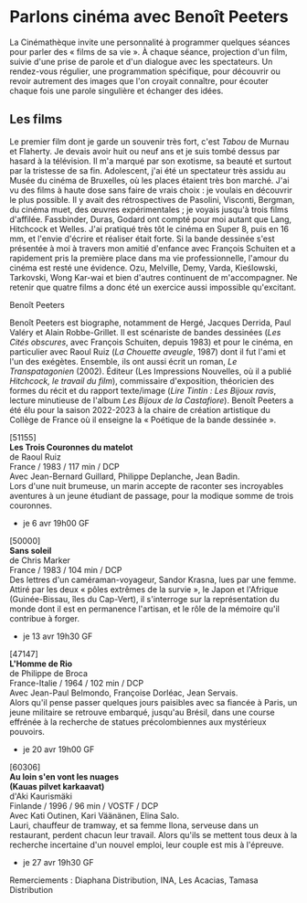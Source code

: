 # Parlons cinéma avec Benoît Peeters

La Cinémathèque invite une personnalité à programmer quelques séances pour parler des « films de sa vie ». À chaque séance, projection d'un film, suivie d'une prise de parole et d'un dialogue avec les spectateurs. Un rendez-vous régulier, une programmation spécifique, pour découvrir ou revoir autrement des images que l'on croyait connaître, pour écouter chaque fois une parole singulière et échanger des idées.

## Les films

Le premier film dont je garde un souvenir très fort, c'est _Tabou_ de Murnau et Flaherty. Je devais avoir huit ou neuf ans et je suis tombé dessus par hasard à la télévision. Il m'a marqué par son exotisme, sa beauté et surtout par la tristesse de sa fin. Adolescent, j'ai été un spectateur très assidu au Musée du cinéma de Bruxelles, où les places étaient très bon marché. J'ai vu des films à haute dose sans faire de vrais choix : je voulais en découvrir le plus possible. Il y avait des rétrospectives de Pasolini, Visconti, Bergman, du cinéma muet, des œuvres expérimentales ; je voyais jusqu'à trois films d'affilée. Fassbinder, Duras, Godard ont compté pour moi autant que Lang, Hitchcock et Welles. J'ai pratiqué très tôt le cinéma en Super 8, puis en 16 mm, et l'envie d'écrire et réaliser était forte. Si la bande dessinée s'est présentée à moi à travers mon amitié d'enfance avec François Schuiten et a rapidement pris la première place dans ma vie professionnelle, l'amour du cinéma est resté une évidence. Ozu, Melville, Demy, Varda, Kieślowski, Tarkovski, Wong Kar-wai et bien d'autres continuent de m'accompagner. Ne retenir que quatre films a donc été un exercice aussi impossible qu'excitant.

Benoît Peeters

Benoît Peeters est biographe, notamment de Hergé, Jacques Derrida, Paul Valéry et Alain Robbe-Grillet. Il est scénariste de bandes dessinées (_Les Cités obscures_, avec François Schuiten, depuis 1983) et pour le cinéma, en particulier avec Raoul Ruiz (_La Chouette aveugle_, 1987) dont il fut l'ami et l'un des exégètes. Ensemble, ils ont aussi écrit un roman, _Le Transpatagonien_ (2002). Éditeur (Les Impressions Nouvelles, où il a publié _Hitchcock, le travail du film_), commissaire d'exposition, théoricien des formes du récit et du rapport texte/image (_Lire Tintin : Les Bijoux ravis_, lecture minutieuse de l'album _Les Bijoux de la Castafiore_). Benoît Peeters a été élu pour la saison 2022-2023 à la chaire de création artistique du Collège de France où il enseigne la « Poétique de la bande dessinée ».

[51155]  
**Les Trois Couronnes du matelot**  
de Raoul Ruiz  
France / 1983 / 117 min / DCP  
Avec Jean-Bernard Guillard, Philippe Deplanche, Jean Badin.  
Lors d'une nuit brumeuse, un marin accepte de raconter ses incroyables aventures à un jeune étudiant de passage, pour la modique somme de trois couronnes.

- je 6 avr 19h00 GF

[50000]  
**Sans soleil**  
de Chris Marker  
France / 1983 / 104 min / DCP  
Des lettres d'un caméraman-voyageur, Sandor Krasna, lues par une femme. Attiré par les deux « pôles extrêmes de la survie », le Japon et l'Afrique (Guinée-Bissau, îles du Cap-Vert), il s'interroge sur la représentation du monde dont il est en permanence l'artisan, et le rôle de la mémoire qu'il contribue à forger.

- je 13 avr 19h30 GF

[47147]  
**L'Homme de Rio**  
de Philippe de Broca  
France-Italie / 1964 / 102 min / DCP  
Avec Jean-Paul Belmondo, Françoise Dorléac, Jean Servais.  
Alors qu'il pense passer quelques jours paisibles avec sa fiancée à Paris, un jeune militaire se retrouve embarqué, jusqu'au Brésil, dans une course effrénée à la recherche de statues précolombiennes aux mystérieux pouvoirs.

- je 20 avr 19h00 GF

[60306]  
**Au loin s'en vont les nuages**  
**(Kauas pilvet karkaavat)**  
d'Aki Kaurismäki  
Finlande / 1996 / 96 min / VOSTF / DCP  
Avec Kati Outinen, Kari Väänänen, Elina Salo.  
Lauri, chauffeur de tramway, et sa femme Ilona, serveuse dans un restaurant, perdent chacun leur travail. Alors qu'ils se mettent tous deux à la recherche incertaine d'un nouvel emploi, leur couple est mis à l'épreuve.

- je 27 avr 19h30 GF

Remerciements : Diaphana Distribution, INA, Les Acacias, Tamasa Distribution